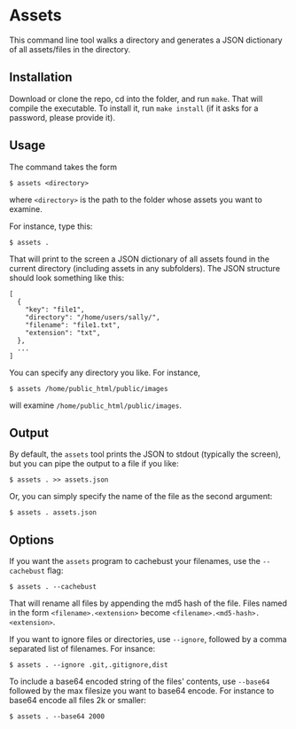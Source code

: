 Assets
======

This command line tool walks a directory and generates a JSON dictionary of all assets/files in the directory.


Installation
------------

Download or clone the repo, cd into the folder, and run `make`. That will compile the executable. To install it, run `make install` (if it asks for a password, please provide it).


Usage
-----

The command takes the form

    $ assets <directory>

where `<directory>` is the path to the folder whose assets you want to examine.

For instance, type this:

    $ assets .

That will print to the screen a JSON dictionary of all assets found in the current directory (including assets in any subfolders). The JSON structure should look something like this:

    [
      {
        "key": "file1",
        "directory": "/home/users/sally/",
        "filename": "file1.txt",
        "extension": "txt",
      },
      ...
    ]

You can specify any directory you like. For instance,

    $ assets /home/public_html/public/images

will examine `/home/public_html/public/images`.


Output
------

By default, the `assets` tool prints the JSON to stdout (typically the screen), but you can pipe the output to a file if you like:

    $ assets . >> assets.json

Or, you can simply specify the name of the file as the second argument:

    $ assets . assets.json

Options
-------

If you want the `assets` program to cachebust your filenames, use the `--cachebust` flag:

    $ assets . --cachebust

That will rename all files by appending the md5 hash of the file. Files named in the form `<filename>.<extension>` become `<filename>.<md5-hash>.<extension>`.

If you want to ignore files or directories, use `--ignore`, followed by a comma separated list of filenames. For insance:

    $ assets . --ignore .git,.gitignore,dist

To include a base64 encoded string of the files' contents, use `--base64` followed by the max filesize you want to base64 encode. For instance to base64 encode all files 2k or smaller:

    $ assets . --base64 2000
